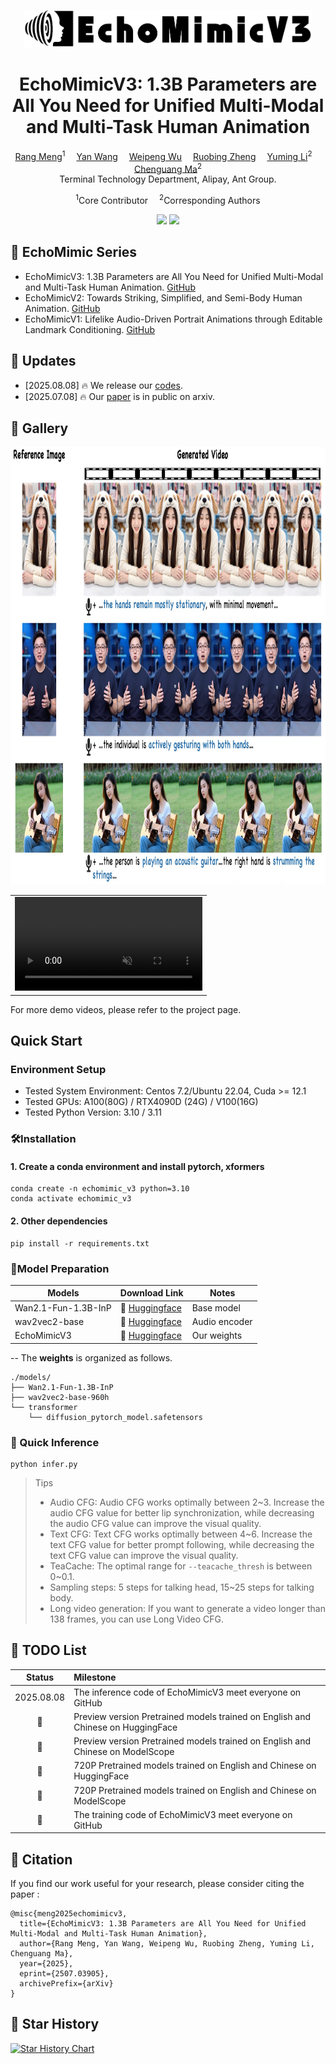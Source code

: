 <p align="center">
  <img src="asset/EchoMimicV3_logo.png.jpg"  height=60>
</p>

<h1 align='center'>EchoMimicV3: 1.3B Parameters are All You Need for Unified Multi-Modal and Multi-Task Human Animation</h1>

<div align='center'>
    <a href='https://github.com/mengrang' target='_blank'>Rang Meng</a><sup>1</sup>&emsp;
    <a href='https://github.com/' target='_blank'>Yan Wang</a>&emsp;
    <a href='https://github.com/' target='_blank'>Weipeng Wu</a>&emsp;
    <a href='https://github.com/' target='_blank'>Ruobing Zheng</a>&emsp;
    <a href='https://lymhust.github.io/' target='_blank'>Yuming Li</a><sup>2</sup>&emsp;
    <a href='https://openreview.net/profile?id=~Chenguang_Ma3' target='_blank'>Chenguang Ma</a><sup>2</sup>
</div>
<div align='center'>
Terminal Technology Department, Alipay, Ant Group.
</div>
<p align='center'>
    <sup>1</sup>Core Contributor&emsp;
    <sup>2</sup>Corresponding Authors
</p>
<div align='center'>
    <a href='https://antgroup.github.io/ai/echomimic_v3/'><img src='https://img.shields.io/badge/Project-Page-blue'></a>
    <!-- <a href='https://huggingface.co/BadToBest/EchoMimicV3'><img src='https://img.shields.io/badge/%F0%9F%A4%97%20HuggingFace-Model-yellow'></a> -->
    <!--<a href='https://antgroup.github.io/ai/echomimic_v2/'><img src='https://img.shields.io/badge/%F0%9F%A4%97%20HuggingFace-Demo-yellow'></a>-->
    <!-- <a href='https://modelscope.cn/models/BadToBest/EchoMimicV3'><img src='https://img.shields.io/badge/ModelScope-Model-purple'></a> -->
    <!--<a href='https://antgroup.github.io/ai/echomimic_v2/'><img src='https://img.shields.io/badge/ModelScope-Demo-purple'></a>-->
    <a href='https://arxiv.org/abs/2507.03905'><img src='https://img.shields.io/badge/Paper-Arxiv-red'></a>
    <!-- <a href='https://openaccess.thecvf.com/content/CVPR2025/papers/Meng_EchoMimicV2_Towards_Striking_Simplified_and_Semi-Body_Human_Animation_CVPR_2025_paper.pdf'><img src='https://img.shields.io/badge/Paper-CVPR2025-blue'></a> -->
    <!-- <a href='https://github.com/antgroup/echomimic_v2/blob/main/assets/halfbody_demo/wechat_group.png'><img src='https://badges.aleen42.com/src/wechat.svg'></a> -->
</div>
<!-- <div align='center'>
    <a href='https://github.com/antgroup/echomimic_v3/discussions/0'><img src='https://img.shields.io/badge/English-Common Problems-orange'></a>
    <a href='https://github.com/antgroup/echomimic_v3/discussions/1'><img src='https://img.shields.io/badge/中文版-常见问题汇总-orange'></a>
</div> -->

## &#x1F680; EchoMimic Series
* EchoMimicV3: 1.3B Parameters are All You Need for Unified Multi-Modal and Multi-Task Human Animation. [GitHub](https://github.com/antgroup/echomimic_v3)
* EchoMimicV2: Towards Striking, Simplified, and Semi-Body Human Animation. [GitHub](https://github.com/antgroup/echomimic_v2)
* EchoMimicV1: Lifelike Audio-Driven Portrait Animations through Editable Landmark Conditioning. [GitHub](https://github.com/antgroup/echomimic)


## &#x1F4E3; Updates
<!-- * [2025.02.27] 🔥 EchoMimicV2 is accepted by CVPR 2025.
* [2025.01.16] 🔥 Please check out the [discussions](https://github.com/antgroup/echomimic_v2/discussions) to learn how to start EchoMimicV2.
* [2025.01.16] 🚀🔥 [GradioUI for Accelerated EchoMimicV2](https://github.com/antgroup/echomimic_v2/blob/main/app_acc.py) is now available.
* [2025.01.03] 🚀🔥 **One Minute is All You Need to Generate Video**. [Accelerated EchoMimicV2](https://github.com/antgroup/echomimic_v2/blob/main/infer_acc.py) are released. The inference speed can be improved by 9x (from ~7mins/120frames to ~50s/120frames on A100 GPU).
* [2024.12.16] 🔥 [RefImg-Pose Alignment Demo](https://github.com/antgroup/echomimic_v2/blob/main/demo.ipynb) is now available, which involves aligning reference image, extracting pose from driving video, and generating video.
* [2024.11.27] 🔥 [Installation tutorial](https://www.youtube.com/watch?v=2ab6U1-nVTQ) is now available. Thanks [AiMotionStudio](https://www.youtube.com/@AiMotionStudio) for the contribution.
* [2024.11.22] 🔥 [GradioUI](https://github.com/antgroup/echomimic_v2/blob/main/app.py) is now available. Thanks @gluttony-10 for the contribution.
* [2024.11.22] 🔥 [ComfyUI](https://github.com/smthemex/ComfyUI_EchoMimic) is now available. Thanks @smthemex for the contribution.
* [2024.11.21] 🔥 We release the EMTD dataset list and processing scripts.
* [2024.11.21] 🔥 We release our [EchoMimicV2](https://github.com/antgroup/echomimic_v2) codes and models. -->
* [2025.08.08] 🔥 We release our [codes](https://arxiv.org/abs/2507.03905).
* [2025.07.08] 🔥 Our [paper](https://arxiv.org/abs/2507.03905) is in public on arxiv.

## &#x1F305; Gallery
<p align="center">
  <img src="asset/echomimicv3.jpg"  height=700>
</p>
<table class="center">
<tr>
    <td width=100% style="border: none">
        <video controls loop src="https://github.com/user-attachments/assets/f33edb30-66b1-484b-8be0-a5df20a44f3b" muted="false"></video>
    </td>
</tr>
</table>
For more demo videos, please refer to the project page.

## Quick Start
### Environment Setup
- Tested System Environment: Centos 7.2/Ubuntu 22.04, Cuda >= 12.1
- Tested GPUs: A100(80G) / RTX4090D (24G) / V100(16G)
- Tested Python Version: 3.10 / 3.11

### 🛠️Installation
#### 1. Create a conda environment and install pytorch, xformers
```
conda create -n echomimic_v3 python=3.10
conda activate echomimic_v3
```

#### 2. Other dependencies
```
pip install -r requirements.txt
```
### 🧱Model Preparation

| Models        |                       Download Link                                           |    Notes                      |
| --------------|-------------------------------------------------------------------------------|-------------------------------|
| Wan2.1-Fun-1.3B-InP  |      🤗 [Huggingface](https://huggingface.co/spaces/alibaba-pai/Wan2.1-Fun-1.3B-InP)       | Base model
| wav2vec2-base |      🤗 [Huggingface](https://huggingface.co/facebook/wav2vec2-base-960h)          | Audio encoder
| EchoMimicV3      |      🤗 [Huggingface](https://huggingface.co/BadToBest/EchoMimicV3)              | Our weights

-- The **weights** is organized as follows.

```
./models/
├── Wan2.1-Fun-1.3B-InP
├── wav2vec2-base-960h
└── transformer
    └── diffusion_pytorch_model.safetensors
``` 
### 🔑 Quick Inference
```
python infer.py
```
> Tips
> - Audio CFG: Audio CFG works optimally between 2~3. Increase the audio CFG value for better lip synchronization, while decreasing the audio CFG value can improve the visual quality.
> - Text CFG: Text CFG works optimally between 4~6. Increase the text CFG value for better prompt following, while decreasing the text CFG value can improve the visual quality.
> - TeaCache: The optimal range for `--teacache_thresh` is between 0~0.1.
> - Sampling steps: 5 steps for talking head, 15~25 steps for talking body. 
> - ​Long video generation: If you want to generate a video longer than 138 frames, you can use Long Video CFG.


## 📝 TODO List
| Status | Milestone                                                                |     
|:--------:|:-------------------------------------------------------------------------|
|    2025.08.08    | The inference code of EchoMimicV3 meet everyone on GitHub   | 
|    🚀    | Preview version Pretrained models trained on English and Chinese on HuggingFace | 
|    🚀    | Preview version Pretrained models trained on English and Chinese on ModelScope   | 
|    🚀    | 720P Pretrained models trained on English and Chinese on HuggingFace | 
|    🚀    | 720P Pretrained models trained on English and Chinese on ModelScope   | 
|    🚀    | The training code of EchoMimicV3 meet everyone on GitHub   | 



## &#x1F4D2; Citation

If you find our work useful for your research, please consider citing the paper :

```
@misc{meng2025echomimicv3,
  title={EchoMimicV3: 1.3B Parameters are All You Need for Unified Multi-Modal and Multi-Task Human Animation},
  author={Rang Meng, Yan Wang, Weipeng Wu, Ruobing Zheng, Yuming Li, Chenguang Ma},
  year={2025},
  eprint={2507.03905},
  archivePrefix={arXiv}
}
```

## &#x1F31F; Star History
[![Star History Chart](https://api.star-history.com/svg?repos=antgroup/echomimic_v3&type=Date)](https://star-history.com/#antgroup/echomimic_v3&Date)
